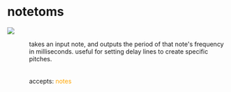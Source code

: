 
<a name=notetoms></a><br>
# <b>notetoms</b>
<img src="https://www.bespokesynth.com/docs/screenshots/notetoms.png"><br>
<div style="display:inline-block;margin-left:50px;">
takes an input note, and outputs the period of that note's frequency in milliseconds. useful for setting delay lines to create specific pitches.<br/><br/>
<br>accepts: <font color=orange>notes</font> <br></div>
